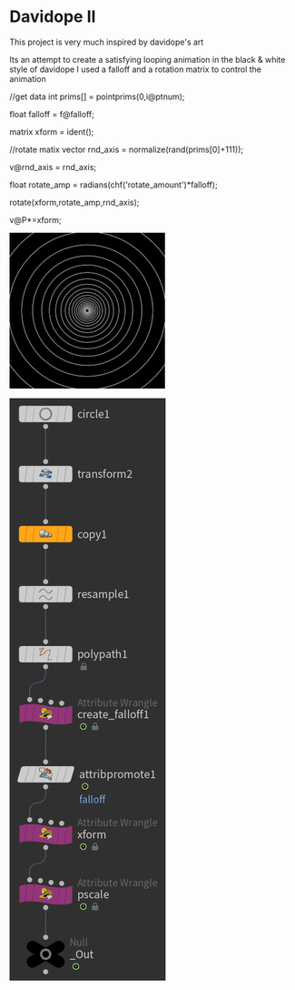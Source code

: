 # Davidope II
This project is very much inspired by davidope's art

Its an attempt to create a satisfying looping animation in the black & white style of davidope
I used a falloff and a rotation matrix to control the animation

//get data
int prims[] = pointprims(0,i@ptnum);

float falloff = f@falloff;

matrix xform = ident();

//rotate matix
vector rnd_axis = normalize(rand(prims[0]+111));

v@rnd_axis = rnd_axis;

float rotate_amp = radians(chf('rotate_amount')*falloff);

rotate(xform,rotate_amp,rnd_axis);

v@P*=xform;

<img alt = "gif" src="Images/2021_10_09_dvdp_II.gif"></code>

<img src="Images/Node Tree.png">
